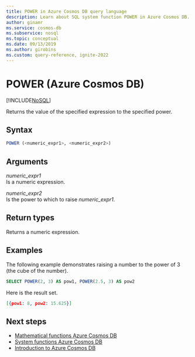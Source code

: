 ```yaml
---
title: POWER in Azure Cosmos DB query language
description: Learn about SQL system function POWER in Azure Cosmos DB.
author: ginamr
ms.service: cosmos-db
ms.subservice: nosql
ms.topic: conceptual
ms.date: 09/13/2019
ms.author: girobins
ms.custom: query-reference, ignite-2022
---
```

# POWER (Azure Cosmos DB)
[!INCLUDE[NoSQL](../../includes/appliesto-nosql.md)]

 Returns the value of the specified expression to the specified power.  
  
## Syntax
  
```sql
POWER (<numeric_expr1>, <numeric_expr2>)  
```  
  
## Arguments
  
*numeric_expr1*  
   Is a numeric expression.  
  
*numeric_expr2*  
   Is the power to which to raise *numeric_expr1*.  
  
## Return types
  
  Returns a numeric expression.  
  
## Examples
  
  The following example demonstrates raising a number to the power of 3 (the cube of the number).  
  
```sql
SELECT POWER(2, 3) AS pow1, POWER(2.5, 3) AS pow2  
```  
  
 Here is the result set.  
  
```json
[{pow1: 8, pow2: 15.625}]  
```  

## Next steps

- [Mathematical functions Azure Cosmos DB](system-functions.yml)
- [System functions Azure Cosmos DB](system-functions.md)
- [Introduction to Azure Cosmos DB](../../introduction.md)
